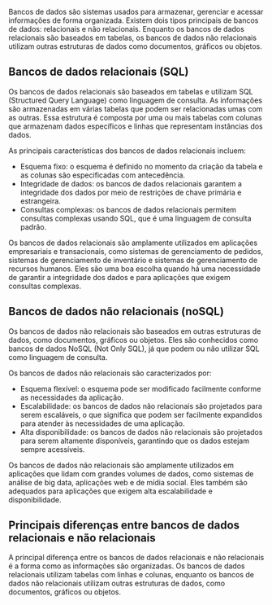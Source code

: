 Bancos de dados são sistemas usados para armazenar, gerenciar e acessar informações de forma organizada. Existem dois tipos principais de bancos de dados: relacionais e não relacionais. Enquanto os bancos de dados relacionais são baseados em tabelas, os bancos de dados não relacionais utilizam outras estruturas de dados como documentos, gráficos ou objetos.


## Bancos de dados relacionais (SQL)

Os bancos de dados relacionais são baseados em tabelas e utilizam SQL (Structured Query Language) como linguagem de consulta. As informações são armazenadas em várias tabelas que podem ser relacionadas umas com as outras. Essa estrutura é composta por uma ou mais tabelas com colunas que armazenam dados específicos e linhas que representam instâncias dos dados.

As principais características dos bancos de dados relacionais incluem:

-   Esquema fixo: o esquema é definido no momento da criação da tabela e as colunas são especificadas com antecedência.
-   Integridade de dados: os bancos de dados relacionais garantem a integridade dos dados por meio de restrições de chave primária e estrangeira.
-   Consultas complexas: os bancos de dados relacionais permitem consultas complexas usando SQL, que é uma linguagem de consulta padrão.

Os bancos de dados relacionais são amplamente utilizados em aplicações empresariais e transacionais, como sistemas de gerenciamento de pedidos, sistemas de gerenciamento de inventário e sistemas de gerenciamento de recursos humanos. Eles são uma boa escolha quando há uma necessidade de garantir a integridade dos dados e para aplicações que exigem consultas complexas.


## Bancos de dados não relacionais (noSQL)

Os bancos de dados não relacionais são baseados em outras estruturas de dados, como documentos, gráficos ou objetos. Eles são conhecidos como bancos de dados NoSQL (Not Only SQL), já que podem ou não utilizar SQL como linguagem de consulta.

Os bancos de dados não relacionais são caracterizados por:

-   Esquema flexível: o esquema pode ser modificado facilmente conforme as necessidades da aplicação.
-   Escalabilidade: os bancos de dados não relacionais são projetados para serem escaláveis, o que significa que podem ser facilmente expandidos para atender às necessidades de uma aplicação.
-   Alta disponibilidade: os bancos de dados não relacionais são projetados para serem altamente disponíveis, garantindo que os dados estejam sempre acessíveis.

Os bancos de dados não relacionais são amplamente utilizados em aplicações que lidam com grandes volumes de dados, como sistemas de análise de big data, aplicações web e de mídia social. Eles também são adequados para aplicações que exigem alta escalabilidade e disponibilidade.


## Principais diferenças entre bancos de dados relacionais e não relacionais

A principal diferença entre os bancos de dados relacionais e não relacionais é a forma como as informações são organizadas. Os bancos de dados relacionais utilizam tabelas com linhas e colunas, enquanto os bancos de dados não relacionais utilizam outras estruturas de dados, como documentos, gráficos ou objetos.